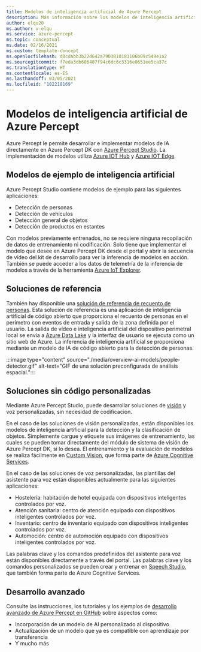 ```yaml
---
title: Modelos de inteligencia artificial de Azure Percept
description: Más información sobre los modelos de inteligencia artificial disponibles para la creación de prototipos y la implementación
author: elqu20
ms.author: v-elqu
ms.service: azure-percept
ms.topic: conceptual
ms.date: 02/16/2021
ms.custom: template-concept
ms.openlocfilehash: d0cdabb3b22d642a7903810181106b09c549e1a2
ms.sourcegitcommit: f7eda3db606407f94c6dc6c3316e0651ee5ca37c
ms.translationtype: HT
ms.contentlocale: es-ES
ms.lasthandoff: 03/05/2021
ms.locfileid: "102218169"
---
```

# <a name="azure-percept-ai-models"></a>Modelos de inteligencia artificial de Azure Percept

Azure Percept le permite desarrollar e implementar modelos de IA directamente en Azure Percept DK con [Azure Percept Studio](https://go.microsoft.com/fwlink/?linkid=2135819). La implementación de modelos utiliza [Azure IOT Hub](https://azure.microsoft.com/services/iot-hub/) y [Azure IOT Edge](https://azure.microsoft.com/services/iot-edge/#iotedge-overview).

## <a name="sample-ai-models"></a>Modelos de ejemplo de inteligencia artificial

Azure Percept Studio contiene modelos de ejemplo para las siguientes aplicaciones:

- Detección de personas
- Detección de vehículos
- Detección general de objetos
- Detección de productos en estantes

Con modelos previamente entrenados, no se requiere ninguna recopilación de datos de entrenamiento ni codificación. Solo tiene que implementar el modelo que desee en Azure Percept DK desde el portal y abrir la secuencia de vídeo del kit de desarrollo para ver la inferencia de modelos en acción. También se puede acceder a los datos de telemetría de la inferencia de modelos a través de la herramienta [Azure IoT Explorer](https://github.com/Azure/azure-iot-explorer/releases).

## <a name="reference-solutions"></a>Soluciones de referencia

También hay disponible una [solución de referencia de recuento de personas](https://github.com/microsoft/Azure-Percept-Reference-Solutions/tree/main/people-detection-app). Esta solución de referencia es una aplicación de inteligencia artificial de código abierto que proporciona el recuento de personas en el perímetro con eventos de entrada y salida de la zona definida por el usuario. La salida de vídeo e inteligencia artificial del dispositivo perimetral local se envía a [Azure Data Lake](https://azure.microsoft.com/solutions/data-lake/) y la interfaz de usuario se ejecuta como un sitio web de Azure. La inferencia de inteligencia artificial se proporciona mediante un modelo de IA de código abierto para la detección de personas.

:::image type="content" source="./media/overview-ai-models/people-detector.gif" alt-text="GIF de una solución preconfigurada de análisis espacial.":::

## <a name="custom-no-code-solutions"></a>Soluciones sin código personalizadas

Mediante Azure Percept Studio, puede desarrollar soluciones de [visión](./tutorial-nocode-vision.md) y voz personalizadas, sin necesidad de codificación.

En el caso de las soluciones de visión personalizadas, están disponibles los modelos de inteligencia artificial para la detección y la clasificación de objetos. Simplemente cargue y etiquete sus imágenes de entrenamiento, las cuales se pueden tomar directamente del módulo de sistema de visión de Azure Percept DK, si lo desea. El entrenamiento y la evaluación de modelos se realiza fácilmente en [Custom Vision](https://www.customvision.ai/), que forma parte de [Azure Cognitive Services](https://azure.microsoft.com/services/cognitive-services/#overview).

En el caso de las soluciones de voz personalizadas, las plantillas del asistente para voz están disponibles actualmente para las siguientes aplicaciones:

- Hostelería: habitación de hotel equipada con dispositivos inteligentes controlados por voz.
- Atención sanitaria: centro de atención equipado con dispositivos inteligentes controlados por voz.
- Inventario: centro de inventario equipado con dispositivos inteligentes controlados por voz.
- Automoción: centro de automoción equipado con dispositivos inteligentes controlados por voz.

Las palabras clave y los comandos predefinidos del asistente para voz están disponibles directamente a través del portal. Las palabras clave y los comandos personalizados se pueden crear y entrenar en [Speech Studio](https://speech.microsoft.com/), que también forma parte de Azure Cognitive Services.

## <a name="advanced-development"></a>Desarrollo avanzado

Consulte las instrucciones, los tutoriales y los ejemplos de [desarrollo avanzado de Azure Percept en GitHub](https://github.com/microsoft/azure-percept-advanced-development) sobre aspectos como:

* Incorporación de un modelo de AI personalizado al dispositivo
* Actualización de un modelo que ya es compatible con aprendizaje por transferencia
* Y mucho más
